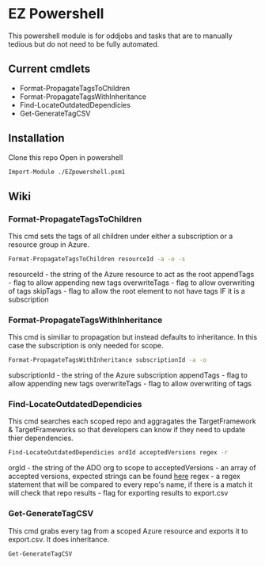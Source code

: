 # EZ Powershell

This powershell module is for oddjobs and tasks that are to manually tedious but do not need to be fully automated.

## Current cmdlets

- Format-PropagateTagsToChildren
- Format-PropagateTagsWithInheritance
- Find-LocateOutdatedDependicies
- Get-GenerateTagCSV

## Installation

Clone this repo
Open in powershell

```sh
Import-Module ./EZpowershell.psm1
```

## Wiki

### Format-PropagateTagsToChildren

This cmd sets the tags of all children under either a subscription or a resource group in Azure.

```sh
Format-PropagateTagsToChildren resourceId -a -o -s
```

resourceId - the string of the Azure resource to act as the root
appendTags - flag to allow appending new tags
overwriteTags - flag to allow overwriting of tags
skipTags - flag to allow the root element to not have tags IF it is a subscription

### Format-PropagateTagsWithInheritance

This cmd is similiar to propagation but instead defaults to inheritance. In this case the subscription is only needed for scope.

```sh
Format-PropagateTagsWithInheritance subscriptionId -a -o
```

subscriptionId - the string of the Azure subscription
appendTags - flag to allow appending new tags
overwriteTags - flag to allow overwriting of tags

### Find-LocateOutdatedDependicies

This cmd searches each scoped repo and aggragates the TargetFramework & TargetFrameworks so that developers can know if they need to update thier dependencies.

```sh
Find-LocateOutdatedDependicies ordId acceptedVersions regex -r
```

orgId - the string of the ADO org to scope to
acceptedVersions - an array of accepted versions, expected strings can be found [here](https://docs.microsoft.com/en-us/dotnet/standard/frameworks)
regex - a regex statement that will be compared to every repo's name, if there is a match it will check that repo
results - flag for exporting results to export.csv

### Get-GenerateTagCSV

This cmd grabs every tag from a scoped Azure resource and exports it to export.csv. It does inheritance.

```sh
Get-GenerateTagCSV
```
